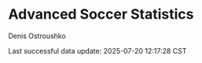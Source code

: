 # Advanced Soccer Statistics
Denis Ostroushko

<!-- gfm -->

Last successful data update: 2025-07-20 12:17:28 CST
